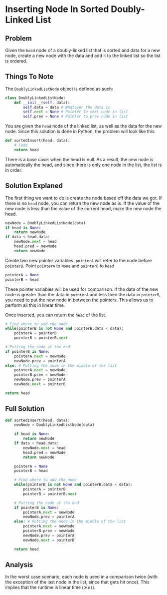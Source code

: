 # Inserting Node In Sorted Doubly-Linked List

## Problem

Given the `head` node of a doubly-linked list that is sorted and data for a new node,
create a new node with the data and add it to the linked list so the list is ordered.

## Things To Note

The `DoublyLinkedListNode` object is defined as such:

```python
class DoublyLinkedListNode:
    def __init__(self, data):
        self.data = data # Whatever the data is
        self.next = None # Pointer to next node in list
        self.prev = None # Pointer to prev node in list
```

You are given the `head` node of the linked list, as well as the data for the new node.
Since this solution is done in Python, the problem will look like this:

```python
def sortedInsert(head, data):
    # Code
    return head
```

There is a base case: when the head is null. As a result, the new node is automatically the head,
and since there is only one node in the list, the list is in order.

## Solution Explaned

The first thing we want to do is create the node based off the data we got.
If there is no `head` node, you can return the new node as is.
If the value of the new node is less than the value of the current head, make the new node the head.

```python
newNode = DoublyLinkedListNode(data)
if head is None:
    return newNode
if data < head.data:
    newNode.next = head
    head.pred = newNode
    return newNode
```

Create two new pointer variables. `pointerA` will refer to the node before `pointerB`.
Point `pointerA` to `None` and `pointerB` to `head`

```python
pointerA = None
pointerB = head
```

These pointer variables will be used for comparison. If the data of the new node is greater than
the data in `pointerA` and less then the data in `pointerB`, you need to put the new node in between
the pointers. This allows us to perform all this in linear time.

Once inserted, you can return the `head` of the list.

```python
# Find where to add the node
while(pointerB is not None and pointerB.data < data):
    pointerA = pointerB
    pointerB = pointerB.next

# Putting the node at the end
if pointerB is None:
    pointerA.next = newNode
    newNode.prev = pointerA
else: # Putting the node in the middle of the list
    pointerA.next = newNode
    pointerB.prev = newNode
    newNode.prev = pointerA
    newNode.next = pointerB

return head
```

## Full Solution

```python
def sortedInsert(head, data):
    newNode = DoublyLinkedListNode(data)

    if head is None:
        return newNode
    if data < head.data:
        newNode.next = head
        head.pred = newNode
        return newNode

    pointerA = None
    pointerB = head

    # Find where to add the node
    while(pointerB is not None and pointerB.data < data):
        pointerA = pointerB
        pointerB = pointerB.next

    # Putting the node at the end
    if pointerB is None:
        pointerA.next = newNode
        newNode.prev = pointerA
    else: # Putting the node in the middle of the list
        pointerA.next = newNode
        pointerB.prev = newNode
        newNode.prev = pointerA
        newNode.next = pointerB

    return head
```

## Analysis

In the worst case scenario, each node is used in a comparison twice (with the exception of the last node in the list, since that gets hit once).
This implies that the runtime is linear time (`O(n)`).
